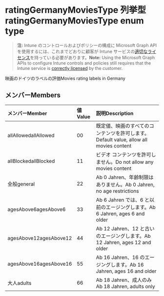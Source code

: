 # <a name="ratinggermanymoviestype-enum-type"></a><span data-ttu-id="3f9cf-101">ratingGermanyMoviesType 列挙型</span><span class="sxs-lookup"><span data-stu-id="3f9cf-101">ratingGermanyMoviesType enum type</span></span>

> <span data-ttu-id="3f9cf-102">**注:** Intune のコントロールおよびポリシーの構成に Microsoft Graph API を使用するには、これまでどおりに顧客が Intune サービスの[適切なライセンス](https://go.microsoft.com/fwlink/?linkid=839381)を持っている必要があります。</span><span class="sxs-lookup"><span data-stu-id="3f9cf-102">**Note:** Using the Microsoft Graph APIs to configure Intune controls and policies still requires that the Intune service is [correctly licensed](https://go.microsoft.com/fwlink/?linkid=839381) by the customer.</span></span>

<span data-ttu-id="3f9cf-103">映画のドイツのラベルの評価</span><span class="sxs-lookup"><span data-stu-id="3f9cf-103">Movies rating labels in Germany</span></span>
## <a name="members"></a><span data-ttu-id="3f9cf-104">メンバー</span><span class="sxs-lookup"><span data-stu-id="3f9cf-104">Members</span></span>
|<span data-ttu-id="3f9cf-105">メンバー</span><span class="sxs-lookup"><span data-stu-id="3f9cf-105">Member</span></span>|<span data-ttu-id="3f9cf-106">値</span><span class="sxs-lookup"><span data-stu-id="3f9cf-106">Value</span></span>|<span data-ttu-id="3f9cf-107">説明</span><span class="sxs-lookup"><span data-stu-id="3f9cf-107">Description</span></span>|
|:---|:---|:---|
|<span data-ttu-id="3f9cf-108">allAllowed</span><span class="sxs-lookup"><span data-stu-id="3f9cf-108">allAllowed</span></span>|<span data-ttu-id="3f9cf-109">0</span><span class="sxs-lookup"><span data-stu-id="3f9cf-109">0</span></span>|<span data-ttu-id="3f9cf-110">既定値、映画のすべてのコンテンツを許可します。</span><span class="sxs-lookup"><span data-stu-id="3f9cf-110">Default value, allow all movies content</span></span>|
|<span data-ttu-id="3f9cf-111">allBlocked</span><span class="sxs-lookup"><span data-stu-id="3f9cf-111">allBlocked</span></span>|<span data-ttu-id="3f9cf-112">1</span><span class="sxs-lookup"><span data-stu-id="3f9cf-112">1</span></span>|<span data-ttu-id="3f9cf-113">ビデオ コンテンツを許可しません。</span><span class="sxs-lookup"><span data-stu-id="3f9cf-113">Do not allow any movies content</span></span>|
|<span data-ttu-id="3f9cf-114">全般</span><span class="sxs-lookup"><span data-stu-id="3f9cf-114">general</span></span>|<span data-ttu-id="3f9cf-115">2</span><span class="sxs-lookup"><span data-stu-id="3f9cf-115">2</span></span>|<span data-ttu-id="3f9cf-116">Ab 0 Jahren、年齢制限はありません。</span><span class="sxs-lookup"><span data-stu-id="3f9cf-116">Ab 0 Jahren, no age restrictions</span></span>|
|<span data-ttu-id="3f9cf-117">agesAbove6</span><span class="sxs-lookup"><span data-stu-id="3f9cf-117">agesAbove6</span></span>|<span data-ttu-id="3f9cf-118">3</span><span class="sxs-lookup"><span data-stu-id="3f9cf-118">3</span></span>|<span data-ttu-id="3f9cf-119">Ab 6 Jahren では、6 と以前のエージングします。</span><span class="sxs-lookup"><span data-stu-id="3f9cf-119">Ab 6 Jahren, ages 6 and older</span></span>|
|<span data-ttu-id="3f9cf-120">agesAbove12</span><span class="sxs-lookup"><span data-stu-id="3f9cf-120">agesAbove12</span></span>|<span data-ttu-id="3f9cf-121">4</span><span class="sxs-lookup"><span data-stu-id="3f9cf-121">4</span></span>|<span data-ttu-id="3f9cf-122">Ab 12 Jahren、12 と古いのエージングします。</span><span class="sxs-lookup"><span data-stu-id="3f9cf-122">Ab 12 Jahren, ages 12 and older</span></span>|
|<span data-ttu-id="3f9cf-123">agesAbove16</span><span class="sxs-lookup"><span data-stu-id="3f9cf-123">agesAbove16</span></span>|<span data-ttu-id="3f9cf-124">5</span><span class="sxs-lookup"><span data-stu-id="3f9cf-124">5</span></span>|<span data-ttu-id="3f9cf-125">Ab 16 Jahren、16 のエージングします。</span><span class="sxs-lookup"><span data-stu-id="3f9cf-125">Ab 16 Jahren, ages 16 and older</span></span>|
|<span data-ttu-id="3f9cf-126">大人</span><span class="sxs-lookup"><span data-stu-id="3f9cf-126">adults</span></span>|<span data-ttu-id="3f9cf-127">6</span><span class="sxs-lookup"><span data-stu-id="3f9cf-127">6</span></span>|<span data-ttu-id="3f9cf-128">Ab 18 Jahren、成人のみ</span><span class="sxs-lookup"><span data-stu-id="3f9cf-128">Ab 18 Jahren, adults only</span></span>|



